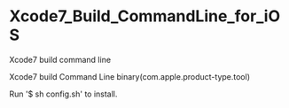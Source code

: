 # Xcode7_Build_CommandLine_for_iOS
Xcode7 build command line

Xcode7 build Command Line binary(com.apple.product-type.tool)

Run '$ sh config.sh' to install.
